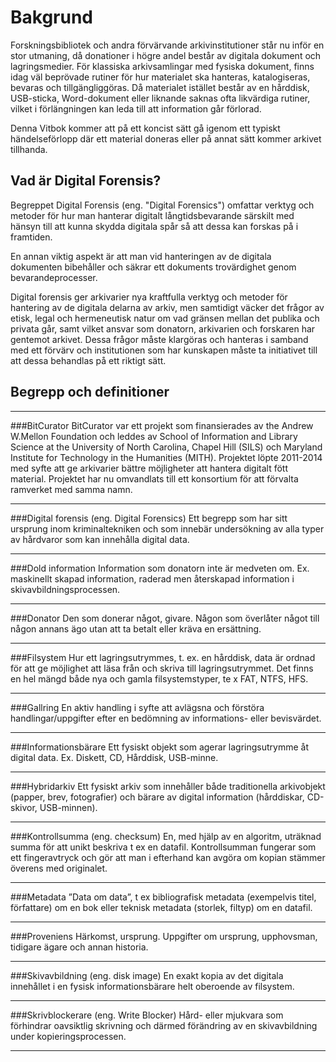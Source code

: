 # Bakgrund
Forskningsbibliotek och andra förvärvande arkivinstitutioner står nu inför en stor utmaning, då donationer i högre andel består av digitala dokument och lagringsmedier. För klassiska arkivsamlingar med fysiska dokument, finns idag väl beprövade rutiner för hur materialet ska hanteras, katalogiseras, bevaras och tillgängliggöras. Då materialet istället består av en hårddisk, USB-sticka, Word-dokument eller liknande saknas ofta likvärdiga rutiner, vilket i förlängningen kan leda till att information går förlorad.

Denna Vitbok kommer att på ett koncist sätt gå igenom ett typiskt händelseförlopp där ett material doneras eller på annat sätt kommer arkivet tillhanda.

## Vad är Digital Forensis?
Begreppet Digital Forensis (eng. "Digital Forensics") omfattar verktyg och metoder för hur man hanterar digitalt långtidsbevarande särskilt med hänsyn till att kunna skydda digitala spår så att dessa kan forskas på i framtiden. 

En annan viktig aspekt är att man vid hanteringen av de digitala dokumenten bibehåller och säkrar ett dokuments trovärdighet genom bevarandeprocesser. 

Digital forensis ger arkivarier nya kraftfulla verktyg och metoder för hantering av de digitala delarna av arkiv, men samtidigt väcker det frågor av etisk, legal och hermeneutisk natur om vad gränsen mellan det publika och privata går, samt vilket ansvar som donatorn, arkivarien och forskaren har gentemot arkivet. Dessa frågor måste klargöras och hanteras i samband med ett förvärv och institutionen som har kunskapen måste ta initiativet till att dessa behandlas på ett riktigt sätt. 

## Begrepp och definitioner
<hr>
###BitCurator
BitCurator var ett projekt som finansierades av the Andrew W.Mellon Foundation och leddes av School of Information and Library Science at the University of North Carolina, Chapel Hill (SILS) och Maryland Institute for Technology in the Humanities (MITH).  Projektet löpte 2011-2014 med syfte att ge arkivarier bättre möjligheter att hantera digitalt fött material. Projektet har nu omvandlats till ett konsortium för att förvalta ramverket med samma namn.
<hr>
###Digital forensis (eng. Digital Forensics)
Ett begrepp som har sitt ursprung inom kriminaltekniken och som innebär undersökning av alla typer av hårdvaror som kan innehålla digital data.
<hr>
###Dold information
Information som donatorn inte är medveten om. Ex. maskinellt skapad information, raderad men återskapad information i skivavbildningsprocessen.
<hr>
###Donator
Den som donerar något, givare. Någon som överlåter något till någon annans ägo utan att ta betalt eller kräva en ersättning.
<hr>
###Filsystem
Hur ett lagringsutrymmes, t. ex. en hårddisk, data är ordnad för att ge möjlighet att läsa från och skriva till lagringsutrymmet. Det finns en hel mängd både nya och gamla filsystemstyper, te x FAT, NTFS, HFS.
<hr>
###Gallring
En aktiv handling i syfte att avlägsna och förstöra handlingar/uppgifter efter en bedömning av informations- eller bevisvärdet.
<hr>
###Informationsbärare 
Ett fysiskt objekt som agerar lagringsutrymme åt digital data. Ex. Diskett, CD, Hårddisk, USB-minne.
<hr>
###Hybridarkiv
Ett fysiskt arkiv som innehåller både traditionella arkivobjekt (papper, brev, fotografier) och bärare av digital information (hårddiskar, CD-skivor, USB-minnen).
<hr>
###Kontrollsumma (eng. checksum)
En, med hjälp av en algoritm, uträknad summa för att unikt beskriva t ex en datafil. Kontrollsumman fungerar som ett fingeravtryck och gör att man i efterhand kan avgöra om kopian stämmer överens med originalet.
<hr>
###Metadata
”Data om data”, t ex bibliografisk metadata (exempelvis titel, författare)  om en bok  eller teknisk metadata (storlek, filtyp) om en datafil.
<hr>
###Proveniens
Härkomst, ursprung. Uppgifter om ursprung, upphovsman, tidigare ägare och annan historia.
<hr>
###Skivavbildning (eng. disk image)
En exakt kopia av det digitala innehållet i en fysisk informationsbärare helt oberoende av filsystem. 
<hr>
###Skrivblockerare (eng. Write Blocker)
Hård- eller mjukvara som förhindrar oavsiktlig skrivning och därmed förändring av en skivavbildning under kopieringsprocessen.
<hr>





